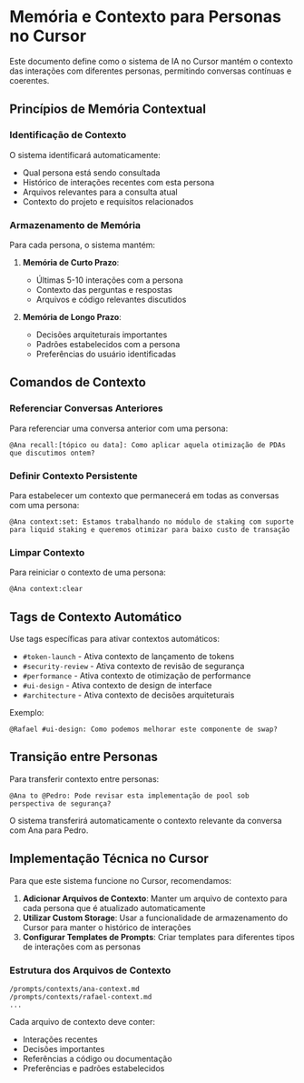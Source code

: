 # Memória e Contexto para Personas no Cursor

Este documento define como o sistema de IA no Cursor mantém o contexto das interações com diferentes personas, permitindo conversas contínuas e coerentes.

## Princípios de Memória Contextual

### Identificação de Contexto

O sistema identificará automaticamente:
- Qual persona está sendo consultada
- Histórico de interações recentes com esta persona
- Arquivos relevantes para a consulta atual
- Contexto do projeto e requisitos relacionados

### Armazenamento de Memória

Para cada persona, o sistema mantém:

1. **Memória de Curto Prazo**:
   - Últimas 5-10 interações com a persona
   - Contexto das perguntas e respostas
   - Arquivos e código relevantes discutidos

2. **Memória de Longo Prazo**:
   - Decisões arquiteturais importantes
   - Padrões estabelecidos com a persona
   - Preferências do usuário identificadas

## Comandos de Contexto

### Referenciar Conversas Anteriores

Para referenciar uma conversa anterior com uma persona:

```
@Ana recall:[tópico ou data]: Como aplicar aquela otimização de PDAs que discutimos ontem?
```

### Definir Contexto Persistente

Para estabelecer um contexto que permanecerá em todas as conversas com uma persona:

```
@Ana context:set: Estamos trabalhando no módulo de staking com suporte para liquid staking e queremos otimizar para baixo custo de transação
```

### Limpar Contexto

Para reiniciar o contexto de uma persona:

```
@Ana context:clear
```

## Tags de Contexto Automático

Use tags específicas para ativar contextos automáticos:

- `#token-launch` - Ativa contexto de lançamento de tokens
- `#security-review` - Ativa contexto de revisão de segurança
- `#performance` - Ativa contexto de otimização de performance
- `#ui-design` - Ativa contexto de design de interface
- `#architecture` - Ativa contexto de decisões arquiteturais

Exemplo:
```
@Rafael #ui-design: Como podemos melhorar este componente de swap?
```

## Transição entre Personas

Para transferir contexto entre personas:

```
@Ana to @Pedro: Pode revisar esta implementação de pool sob perspectiva de segurança?
```

O sistema transferirá automaticamente o contexto relevante da conversa com Ana para Pedro.

## Implementação Técnica no Cursor

Para que este sistema funcione no Cursor, recomendamos:

1. **Adicionar Arquivos de Contexto**: Manter um arquivo de contexto para cada persona que é atualizado automaticamente
2. **Utilizar Custom Storage**: Usar a funcionalidade de armazenamento do Cursor para manter o histórico de interações
3. **Configurar Templates de Prompts**: Criar templates para diferentes tipos de interações com as personas

### Estrutura dos Arquivos de Contexto

```
/prompts/contexts/ana-context.md
/prompts/contexts/rafael-context.md
...
```

Cada arquivo de contexto deve conter:
- Interações recentes
- Decisões importantes
- Referências a código ou documentação
- Preferências e padrões estabelecidos 